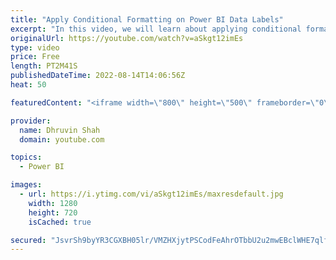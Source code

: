 ```yaml
---
title: "Apply Conditional Formatting on Power BI Data Labels"
excerpt: "In this video, we will learn about applying conditional formatting for Power BI Data Labels. Most of the time, we have a requirement where we need to represent Data Labels color conditionally. Let's say in sales case, I want to show Profit Data Labels as the green color and Loss data as Red color. How"
originalUrl: https://youtube.com/watch?v=aSkgt12imEs
type: video
price: Free
length: PT2M41S
publishedDateTime: 2022-08-14T14:06:56Z
heat: 50

featuredContent: "<iframe width=\"800\" height=\"500\" frameborder=\"0\" src=\"https://www.youtube.com/embed/aSkgt12imEs\" allow=\"accelerometer; autoplay; encrypted-media; gyroscope; picture-in-picture\" allowfullscreen></iframe>"

provider:
  name: Dhruvin Shah
  domain: youtube.com

topics:
  - Power BI

images:
  - url: https://i.ytimg.com/vi/aSkgt12imEs/maxresdefault.jpg
    width: 1280
    height: 720
    isCached: true

secured: "JsvrSh9byYR3CGXBH05lr/VMZHXjytPSCodFeAhrOTbbU2u2mwEBclWHE7qlfhr5g1dx7v7yjYLWJSKK0ga4dJLQk41MR0hYjWf0dL/JdrfYgluKR0KETAQlrXLdYleApSavjLekxpoyfcAnMgWisCpRNhXGE9AeSLgefROEnJ0ViTVSIeYKyH0p6Rb5s5LlIUpU/NubZT6cR4ow97UubdpbYL8Z+AL7b9F4h5Lb6wsn3yHCQDMI5NPU3uo3wbKwbDOfEtXP34DcjnicuyTRs4Qmyh7dzYuCtn+xEFZop3bE7qXaP0ZOeTUlGJg8tLscWINztKvb94mvZHDI1at3NJwZ/VJ5XWAw2HrZ6o2JZsj/F9JYq5sLU4mjlgx+d2xVacu7X2ACYxJrXlTQO+j+x7QVkXNrulr7+4vS8Se9OC4=;mu0tQYiOt4xXh0scsyIXRA=="
---
```


